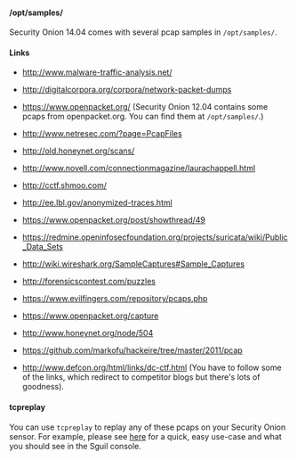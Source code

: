#### /opt/samples/ ####

Security Onion 14.04 comes with several pcap samples in `/opt/samples/`.

#### Links ####

  * http://www.malware-traffic-analysis.net/

  * http://digitalcorpora.org/corpora/network-packet-dumps

  * https://www.openpacket.org/ (Security Onion 12.04 contains some pcaps from openpacket.org.  You can find them at `/opt/samples/`.)

  * http://www.netresec.com/?page=PcapFiles

  * http://old.honeynet.org/scans/

  * http://www.novell.com/connectionmagazine/laurachappell.html

  * http://cctf.shmoo.com/

  * http://ee.lbl.gov/anonymized-traces.html

  * https://www.openpacket.org/post/showthread/49

  * https://redmine.openinfosecfoundation.org/projects/suricata/wiki/Public_Data_Sets

  * http://wiki.wireshark.org/SampleCaptures#Sample_Captures

  * http://forensicscontest.com/puzzles

  * https://www.evilfingers.com/repository/pcaps.php

  * https://www.openpacket.org/capture

  * http://www.honeynet.org/node/504

  * https://github.com/markofu/hackeire/tree/master/2011/pcap

  * http://www.defcon.org/html/links/dc-ctf.html  (You have to follow some of the links, which redirect to competitor blogs but there's lots of goodness).

#### tcpreplay ####
You can use `tcpreplay` to replay any of these pcaps on your Security Onion sensor.  For example, please see
[here](http://blog.securityonion.net/2011/01/introduction-to-sguil-and-squert-part-3.html) for a quick, easy use-case and what you should see in the Sguil console.